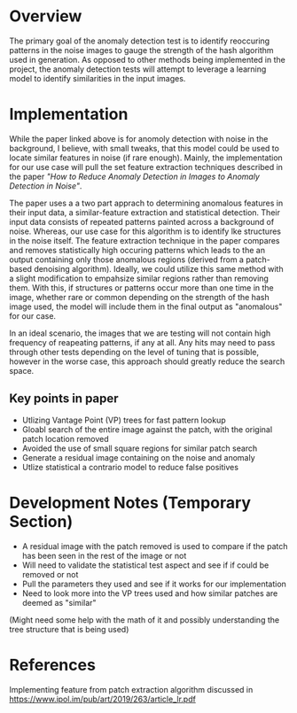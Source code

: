 
# Overview

The primary goal of the anomaly detection test is to identify reoccuring patterns
in the noise images to gauge the strength of the hash algorithm used in generation.
As opposed to other methods being implemented in the project, the anomaly detection
tests will attempt to leverage a learning model to identify similarities in the 
input images. 

# Implementation
	
While the paper linked above is for anomoly detection with noise in the
background, I believe, with small tweaks, that this model could be
used to locate similar features in noise (if rare enough). Mainly, 
the implementation for our use case will pull the set feature extraction 
techniques described in the paper _"How to Reduce Anomaly Detection in Images to Anomaly
 Detection in Noise"_. 

The paper uses a a two part apprach to determining anomalous features in their
input data, a similar-feature extraction and statistical detection. Their input data
consists of repeated patterns painted across a background
of noise. Whereas, our use case for this algorithm is to identify lke structures in the
noise itself. The feature extraction technique in the paper compares and removes
statistically high occuring patterns which leads to the an output containing only those
anomalous regions (derived from a patch-based denoising algorithm). Ideally, we could
utilize this same method with a slight modification to empahsize similar regions rather
than removing them. With this, if structures or patterns occur more than one time in 
the image, whether rare or common depending on the strength of the hash image used, 
the model will include them in the final output as "anomalous" for our case.

In an ideal scenario, the images that we are testing will not contain high frequency of reapeating patterns, if any at all. Any hits may need to pass through other tests depending on the level of tuning that is possible, however in the worse case, this
approach should greatly reduce the search space.

## Key points in paper
- Utlizing Vantage Point (VP) trees for fast pattern lookup
- Gloabl search of the entire image against the patch, with the original patch location removed
- Avoided the use of small square regions for similar patch search
- Generate a residual image containing on the noise and anomaly
- Utlize statistical a contrario model to reduce false positives


# Development Notes (Temporary Section)

- A residual image with the patch removed is used to compare if the
patch has been seen in the rest of the image or not
- Will need to validate the statistical test aspect and see if
if could be removed or not
- Pull the parameters they used and see if it works for our 
implementation
- Need to look more into the VP trees used and how similar patches
are deemed as "similar"

(Might need some help with the math of it and possibly understanding
the tree structure that is being used)


# References

Implementing feature from patch extraction algorithm discussed in 
https://www.ipol.im/pub/art/2019/263/article_lr.pdf





